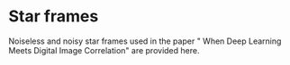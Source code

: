 # Star frames

Noiseless and noisy star frames used in the paper " When Deep Learning Meets Digital Image Correlation" are provided here. 

 

